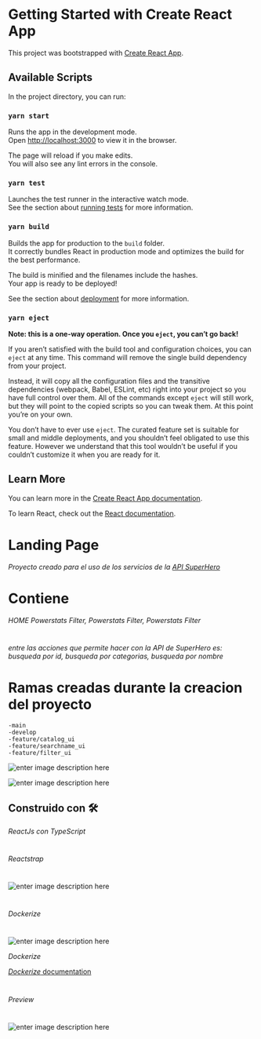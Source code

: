 # Getting Started with Create React App

This project was bootstrapped with [Create React App](https://github.com/facebook/create-react-app).

## Available Scripts

In the project directory, you can run:

### `yarn start`

Runs the app in the development mode.\
Open [http://localhost:3000](http://localhost:3000) to view it in the browser.

The page will reload if you make edits.\
You will also see any lint errors in the console.

### `yarn test`

Launches the test runner in the interactive watch mode.\
See the section about [running tests](https://facebook.github.io/create-react-app/docs/running-tests) for more information.

### `yarn build`

Builds the app for production to the `build` folder.\
It correctly bundles React in production mode and optimizes the build for the best performance.

The build is minified and the filenames include the hashes.\
Your app is ready to be deployed!

See the section about [deployment](https://facebook.github.io/create-react-app/docs/deployment) for more information.

### `yarn eject`

**Note: this is a one-way operation. Once you `eject`, you can’t go back!**

If you aren’t satisfied with the build tool and configuration choices, you can `eject` at any time. This command will remove the single build dependency from your project.

Instead, it will copy all the configuration files and the transitive dependencies (webpack, Babel, ESLint, etc) right into your project so you have full control over them. All of the commands except `eject` will still work, but they will point to the copied scripts so you can tweak them. At this point you’re on your own.

You don’t have to ever use `eject`. The curated feature set is suitable for small and middle deployments, and you shouldn’t feel obligated to use this feature. However we understand that this tool wouldn’t be useful if you couldn’t customize it when you are ready for it.

## Learn More

You can learn more in the [Create React App documentation](https://facebook.github.io/create-react-app/docs/getting-started).

To learn React, check out the [React documentation](https://reactjs.org/).

# Landing Page

_Proyecto creado para el uso de los servicios de la [API SuperHero](https://superheroapi.com//)_

# Contiene

_HOME Powerstats Filter, Powerstats Filter, Powerstats Filter_

#

_entre las acciones que permite hacer con la API de SuperHero es: busqueda por id, busqueda por categorias, busqueda por nombre_

# Ramas creadas durante la creacion del proyecto

    -main
    -develop
    -feature/catalog_ui
    -feature/searchname_ui
    -feature/filter_ui

![enter image description here](https://i.ibb.co/C6ZxbF4/Screenshot-175.png)

![enter image description here](https://i.ibb.co/Gvj62rg/Screenshot-177.png)

## Construido con 🛠️

_ReactJs con TypeScript_

#

_Reactstrap_

#

![enter image description here](https://i.ibb.co/9T2cr5Z/Screenshot-176.png)

#

_Dockerize_

#

![enter image description here](https://res.cloudinary.com/practicaldev/image/fetch/s--4zX5Ng4Y--/c_imagga_scale,f_auto,fl_progressive,h_420,q_auto,w_1000/https://dev-to-uploads.s3.amazonaws.com/uploads/articles/hq33zh8xowu4nc1onlr2.png)

_Dockerize_

[_Dockerize_ documentation](https://dev.to/karanpratapsingh/dockerize-your-react-app-4j2e)

#

_Preview_

#

![enter image description here](https://i.ibb.co/z6dHc5c/Screenshot-178.png)
